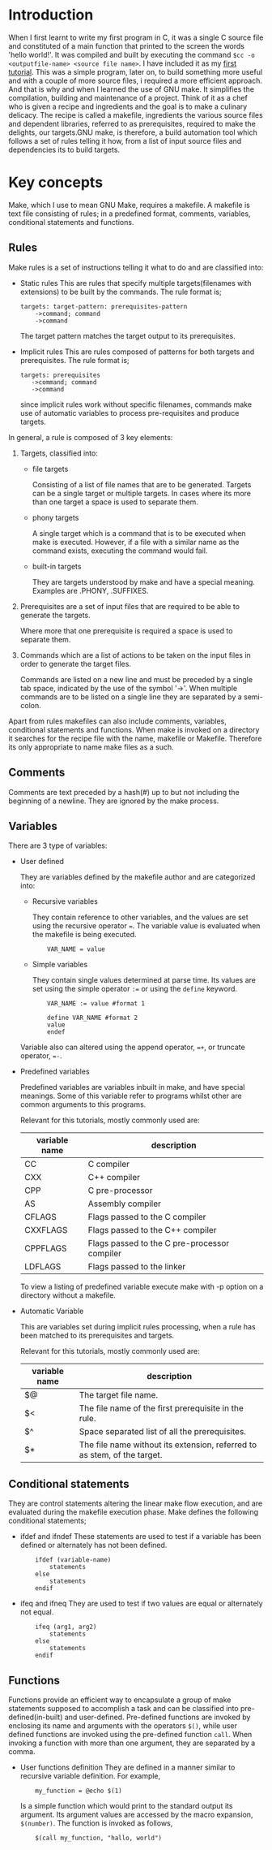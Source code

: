 Introduction
==============

When I first learnt to write my first program in C, it was a single C source file and constituted of a main function that printed to the screen the words 'hello world!'. It was compiled and built by executing the command `$cc -o <outputfile-name> <source file name>`. I have included it as my [first tutorial](tutorial0/readme.md).
This was a simple program, later on, to build something more useful and with a couple of more source files, i required a more efficient approach. And that is why and when I learned the use of GNU make. 
It simplifies the compilation, building and maintenance of a project. Think of it as a chef who is given a recipe and ingredients and the goal is to make a culinary delicacy. The recipe is called a makefile, ingredients the various source files and dependent libraries, referred to as prerequisites, required to make the delights, our targets.GNU make, is therefore, a build automation tool which follows a set of rules telling it how, from a list of input source files and dependencies its to build targets.

# Key concepts

Make, which I use to mean GNU Make, requires a makefile. 
A makefile is text file consisting of rules; in a predefined format, comments, variables, conditional statements and functions.

## Rules
Make rules is a set of instructions telling it what to do and are classified into:

* Static rules
    This are rules that specify multiple targets(filenames with extensions) to be built by the commands. The rule format is;
    ```
    targets: target-pattern: prerequisites-pattern
        ->command; command
        ->command
    ```
    The target pattern matches the target output to its prerequisites.

* Implicit rules
    This are rules composed of patterns for both targets and prerequisites. The rule format is;
    ```
    targets: prerequisites
       ->command; command
       ->command
    ```
   since implicit rules work without specific filenames, commands make use of automatic variables to process pre-requisites and produce targets.

In general, a rule is composed of 3 key elements:

1. Targets, classified into:


    * file targets

        Consisting of a list of file names that are to be generated.
        Targets can be a single target or multiple targets. In cases where its more than one target a space is used to separate them.

    * phony targets

        A single target which is a command that is to be executed when make is executed. However, if a file with a similar name as the command exists, executing the command would fail.

    * built-in targets

        They are targets understood by make and have a special meaning. Examples are .PHONY, .SUFFIXES.

2. Prerequisites are a set of input files that are required to be able to generate the targets.

    Where more that one prerequisite is required a space is used to separate them.

3. Commands which are a list of actions to be taken on the input files in order to generate the target files.

    Commands are listed on a new line and must be preceded by a single tab space, indicated by the use of the symbol '->'. When multiple commands are to be listed on a single line they are separated by a semi-colon.

Apart from rules makefiles can also include comments, variables, conditional statements and functions.
When make is invoked on a directory it searches for the recipe file with the name, makefile or Makefile. Therefore its only appropriate to name make files as a such.

## Comments

Comments are text preceded by a hash(#) up to but not including the beginning of a newline. They are ignored by the make process.

## Variables

There are 3 type of variables:

* User defined

	They are variables defined by the makefile author and are categorized into:
	
	* Recursive variables
	
		They contain reference to other variables, and the values are set using the recursive operator `=`. The variable value is evaluated when the makefile is being executed.
		```
			VAR_NAME = value
		```
		
	* Simple variables
	
		They contain single values determined at parse time. Its values are set using the simple operator `:=` or using the `define` keyword.
		```
			VAR_NAME := value #format 1

			define VAR_NAME #format 2
			value
			endef
		```
	Variable also can altered using the append operator, `=+`, or truncate operator, `=-`. 

* Predefined variables

	Predefined variables are variables inbuilt in make, and have special meanings. Some of this variable refer to programs whilst other are common arguments to this programs.
	
	Relevant for this tutorials, mostly commonly used are:
	
	|variable name | description  |
	|---- | ---- |
	|CC | C compiler |
	|CXX | C++ compiler |
	|CPP | C pre-processor |
	|AS | Assembly compiler |
	|CFLAGS | Flags passed to the C compiler |
	|CXXFLAGS | Flags passed to the C++ compiler |
	|CPPFLAGS | Flags passed to the C pre-processor compiler |
	|LDFLAGS | Flags passed to the linker |
	
	To view a listing of predefined variable execute make with -p option on a directory without a makefile.

* Automatic Variable
    
	This are variables set during implicit rules processing, when a rule has been matched to its prerequisites and targets.
	
	Relevant for this tutorials, mostly commonly used are:
	
	|variable name | description |
	|---- |  ----- |
	|$@ | The target file name. |
	|$< | The file name of the first prerequisite in the rule. |
	|$^ | Space separated list of all the prerequisites. |
	|$* | The file name without its extension, referred to as stem, of the target. |

## Conditional statements

They are control statements altering the linear make flow execution, and are evaluated during the makefile execution phase.
Make defines the following conditional statements;
* ifdef and ifndef
    These statements are used to test if a variable has been defined or alternately has not been defined.
    ```
        ifdef (variable-name)
            statements
        else
            statements
        endif
    ```
* ifeq and ifneq
    They are used to test if two values are equal or alternately not equal.
    ```
        ifeq (arg1, arg2)
            statements
        else
            statements
        endif
    ```

## Functions

Functions provide an efficient way to encapsulate a group of make statements supposed to accomplish a task and can be classified into pre-defined(in-built) and user-defined.
Pre-defined functions are invoked by enclosing its name and arguments with the operators `$()`, while user defined functions are invoked using the pre-defined function `call`.
When invoking a function with more than one argument, they are separated by a comma.
* User functions definition
    They are defined in a manner similar to recursive variable definition. For example,
    ```
        my_function = @echo $(1)
    ```
    Is a simple function which would print to the standard output its argument. Its argument values are accessed by the macro expansion, `$(number)`.
    The function is invoked as follows,
    ```
        $(call my_function, "hallo, world")
    ```